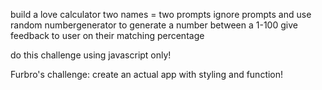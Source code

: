 build a love calculator
two names = two prompts
ignore prompts and use random numbergenerator to
generate a number between a 1-100
give feedback to user on their matching percentage

do this challenge using javascript only!

Furbro's challenge: create an actual app with styling and function!
